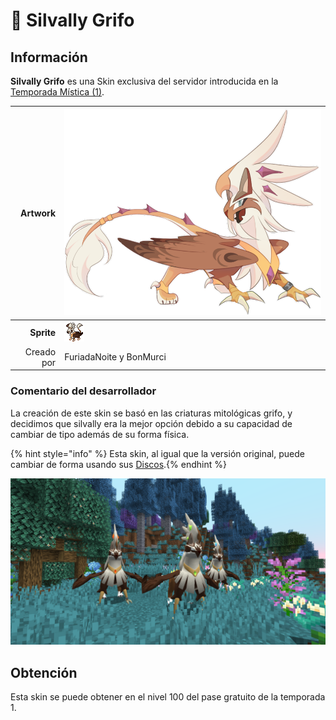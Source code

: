 # 🥈 Silvally Grifo

## Información

**Silvally Grifo** es una Skin exclusiva del servidor introducida en la [Temporada Mística (1)](./).

|                     **Artwork** | ![Artwork de Silvally Grifo](../../images/pokemon/temporada-1/Griffin.png)                                                                                    |
| ------------------------------: | -------------------------------------------------------------------------------------------------------------------------------------- |
|                      **Sprite** | ![Sprite de Silvally Grifo](../../images/pokemon/temporada-1/Griffin-sprite.png)                                                          |                                                                                                             |
|                      Creado por | FuriadaNoite y BonMurci                                                                                                                |


### Comentario del desarrollador
La creación de este skin se basó en las criaturas mitológicas grifo, y decidimos que silvally era la mejor opción debido a su capacidad de cambiar de tipo además de su forma física.

{% hint style="info" %} Esta skin, al igual que la versión original, puede cambiar de forma usando sus [Discos](https://www.wikidex.net/wiki/Disco).{% endhint %}

![Formas de Silvally Grifo](../../images/pokemon/temporada-1/Griffin-formas.png)

## Obtención

Esta skin se puede obtener en el nivel 100 del pase gratuito de la temporada 1.
